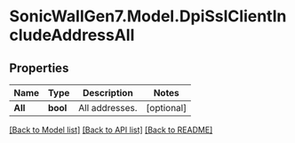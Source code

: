 # SonicWallGen7.Model.DpiSslClientIncludeAddressAll

## Properties

Name | Type | Description | Notes
------------ | ------------- | ------------- | -------------
**All** | **bool** | All addresses. | [optional] 

[[Back to Model list]](../README.md#documentation-for-models) [[Back to API list]](../README.md#documentation-for-api-endpoints) [[Back to README]](../README.md)

